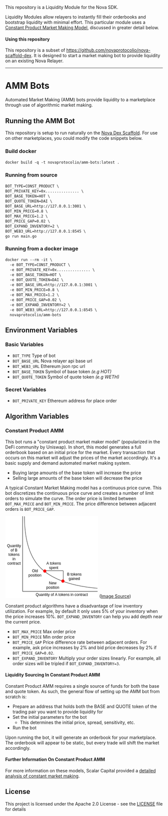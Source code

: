 This repository is a Liquidity Module for the Nova SDK.

Liquidity Modules allow relayers to instantly fill their orderbooks and bootstrap liquidity with minimal effort. This particular module uses a [Constant Product Market Making Model](https://github.com/novaprotocolio/amm-bots#constant-product-amm), discussed in greater detail below.

#### Using this repository

This repository is a subset of https://github.com/novaprotocolio/nova-scaffold-dex. It is designed to start a market making bot to provide liquidity on an existing Nova Relayer.

---

# AMM Bots

Automated Market Making (AMM) bots provide liquidity to a marketplace through use of algorithmic market making.

## Running the AMM Bot

This repository is setup to run naturally on the [Nova Dex Scaffold](https://github.com/novaprotocolio/nova-scaffold-dex). For use on other marketplaces, you could modify the code snippets below.

### Build docker

`docker build -q -t novaprotocolio/amm-bots:latest .`

### Running from source

```
BOT_TYPE=CONST_PRODUCT \
BOT_PRIVATE_KEY=0x............... \
BOT_BASE_TOKEN=HOT \
BOT_QUOTE_TOKEN=DAI \
BOT_BASE_URL=http://127.0.0.1:3001 \
BOT_MIN_PRICE=0.8 \
BOT_MAX_PRICE=1.2 \
BOT_PRICE_GAP=0.02 \
BOT_EXPAND_INVENTORY=2 \
BOT_WEB3_URL=http://127.0.0.1:8545 \
go run main.go
```

### Running from a docker image

```
docker run --rm -it \
  -e BOT_TYPE=CONST_PRODUCT \
  -e BOT_PRIVATE_KEY=0x............... \
  -e BOT_BASE_TOKEN=HOT \
  -e BOT_QUOTE_TOKEN=DAI \
  -e BOT_BASE_URL=http://127.0.0.1:3001 \
  -e BOT_MIN_PRICE=0.8 \
  -e BOT_MAX_PRICE=1.2 \
  -e BOT_PRICE_GAP=0.02 \
  -e BOT_EXPAND_INVENTORY=2 \
  -e BOT_WEB3_URL=http://127.0.0.1:8545 \
  novaprotocolio/amm-bots
```

## Environment Variables

### Basic Variables

- `BOT_TYPE` Type of bot
- `BOT_BASE_URL` Nova relayer api base url
- `BOT_WEB3_URL` Ethereum json rpc url
- `BOT_BASE_TOKEN` Symbol of base token _(e.g HOT)_
- `BOT_QUOTE_TOKEN` Symbol of quote token _(e.g WETH)_

### Secret Variables

- `BOT_PRIVATE_KEY` Ethereum address for place order

## Algorithm Variables

### Constant Product AMM

This bot runs a "constant product market maker model" (popularized in the DeFi community by Uniswap). In short, this model generates a full orderbook based on an initial price for the market. Every transaction that occurs on this market will adjust the prices of the market accordingly. It's a basic supply and demand automated market making system.

- Buying large amounts of the base token will increase the price
- Selling large amounts of the base token will decrease the price

A typical Constant Market Making model has a continuous price curve. This bot discretizes the continuous price curve and creates a number of limit orders to simulate the curve. The order price is limited between `BOT_MAX_PRICE` and `BOT_MIN_PRICE`. The price difference between adjacent orders is `BOT_PRICE_GAP`.

![Image](assets/const_product_graph.png)
([Image Source](https://medium.com/scalar-capital/uniswap-a-unique-exchange-f4ef44f807bf))

Constant product algorithms have a disadvantage of low inventory utilization. For example, by default it only uses 5% of your inventory when the price increases 10%. `BOT_EXPAND_INVENTORY` can help you add depth near the current price.

- `BOT_MAX_PRICE` Max order price
- `BOT_MIN_PRICE` Min order price
- `BOT_PRICE_GAP` Price difference rate between adjacent orders. For example, ask price increases by 2% and bid price decreases by 2% if `BOT_PRICE_GAP=0.02`.
- `BOT_EXPAND_INVENTORY` Multiply your order sizes linearly. For example, all order sizes will be tripled if `BOT_EXPAND_INVENTORY=3`.

#### Liquidity Sourcing In Constant Product AMM

Constant Product AMM requires a single source of funds for both the base and quote token. As such, the general flow of setting up the AMM bot from scratch is:

- Prepare an address that holds both the BASE and QUOTE token of the trading pair you want to provide liquidity for
- Set the initial parameters for the bot
  - This determines the initial price, spread, sensitivity, etc.
- Run the bot

Upon running the bot, it will generate an orderbook for your marketplace. The orderbook will appear to be static, but every trade will shift the market accordingly.

#### Further Information On Constant Product AMM

For more information on these models, Scalar Capital provided a [detailed analysis of constant market making](https://medium.com/scalar-capital/uniswap-a-unique-exchange-f4ef44f807bf).

## License

This project is licensed under the Apache 2.0 License - see the [LICENSE](LICENSE) file for details
